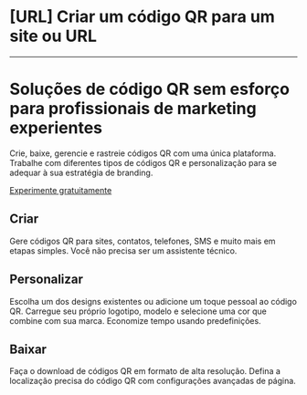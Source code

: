 <h1>[URL] Criar um código QR para um site ou URL</h1>

----------

<h1>Soluções de código QR sem esforço para profissionais de marketing experientes</h1>

<p>Crie, baixe, gerencie e rastreie códigos QR com uma única plataforma. Trabalhe com diferentes tipos de códigos QR e personalização para se adequar à sua estratégia de branding.</p>

<p><a href="#pro">Experimente gratuitamente</a></p>

<h2>Criar</h2>

<p>Gere códigos QR para sites, contatos, telefones, SMS e muito mais em etapas simples. Você não precisa ser um assistente técnico.</p>

<h2>Personalizar</h2>

<p>Escolha um dos designs existentes ou adicione um toque pessoal ao código QR. Carregue seu próprio logotipo, modelo e selecione uma cor que combine com sua marca. Economize tempo usando predefinições.</p>

<h2>Baixar</h2>

<p>Faça o download de códigos QR em formato de alta resolução. Defina a localização precisa do código QR com configurações avançadas de página.</p>

<h2>Gerenciar</h2>

<p>Armazene e gerencie todos os seus códigos QR com uma solução. Pesquise e filtre facilmente códigos QR por tags. Mantenha-se organizado enquanto cria mais códigos QR.</p>

<h2>Faixa</h2>

<p>Aproveite a análise de código QR em tempo real para rastrear digitalizações, locais, idioma, plataforma e outras métricas importantes. Indispensável para esforços de marketing orientados por dados.</p>

<p><a href="#article:about_statistics">Saiba mais</a></p>

<h2>Desbloqueie códigos QR dinâmicos com o ScanMeFindMe PRO</h2>

<p>Os códigos QR dinâmicos fazem jus ao nome. Você pode alterar as informações dinamicamente depois de imprimir o código QR. Códigos QR dinâmicos estão disponíveis apenas no ScanMeFindMe PRO</p>

<p><a href="#article:about_static">Códigos QR estáticos x dinâmicos (saiba mais)</a></p>
